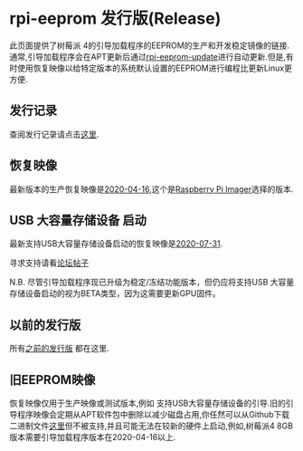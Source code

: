 # rpi-eeprom 发行版(Release)
此页面提供了树莓派 4的引导加载程序的EEPROM的生产和开发稳定镜像的链接.通常,引导加载程序会在APT更新后通过[rpi-eeprom-update](https://www.raspberrypi.org/documentation/hardware/raspberrypi/booteeprom.md)进行自动更新.但是,有时使用恢复映像以给特定版本的系统默认设置的EEPROM进行编程比更新Linux更方便.

## 发行记录
查阅发行记录请点击[这里](https://github.com/raspberrypi/rpi-eeprom/blob/master/firmware/release-notes.md).

## 恢复映像
最新版本的生产恢复映像是[2020-04-16](https://github.com/raspberrypi/rpi-eeprom/releases/tag/v2020.04.16-137ad),这个是[Raspberry Pi Imager](https://www.raspberrypi.org/downloads/)选择的版本.

## USB 大容量存储设备 启动
最新支持USB大容量存储设备启动的恢复映像是[2020-07-31](https://github.com/raspberrypi/rpi-eeprom/releases/tag/v2020.07.31-138a1).

寻求支持请看[论坛帖子](https://www.raspberrypi.org/forums/viewtopic.php?f=63&t=277007)

N.B. 尽管引导加载程序现已升级为稳定/冻结功能版本，但仍应将支持USB 大容量存储设备启动的视为BETA类型，因为这需要更新GPU固件。

## 以前的发行版
所有[之前的发行版](https://github.com/raspberrypi/rpi-eeprom/releases) 都在这里.

## 旧EEPROM映像
恢复映像仅用于生产映像或测试版本,例如 支持USB大容量存储设备的引导.旧的引导程序映像会定期从APT软件包中删除以减少磁盘占用,你任然可以从Github下载二进制文件[这里](https://github.com/raspberrypi/rpi-eeprom/tree/master/firmware/old)但不被支持,并且可能无法在较新的硬件上启动,例如,树莓派4 8GB版本需要引导加载程序版本在2020-04-16以上.

